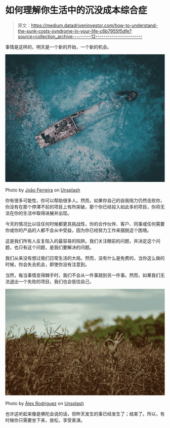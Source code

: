 # 如何理解你生活中的沉没成本综合症

> 原文：<https://medium.datadriveninvestor.com/how-to-understand-the-sunk-costs-syndrome-in-your-life-c6b7955f5dfe?source=collection_archive---------12----------------------->

事情是这样的，明天是一个新的开始，一个新的机会。

![](img/d8e3823179af7671fe2345458978474f.png)

Photo by [João Ferreira](https://unsplash.com/@joaopedrodesign?utm_source=medium&utm_medium=referral) on [Unsplash](https://unsplash.com?utm_source=medium&utm_medium=referral)

你有很多可能性，你可以帮助很多人。然而，如果你自己的自我阻力仍然击败你，你没有在那个停滞不前的项目上有所突破，那个你已经投入如此多的项目，你将无法在你的生活中取得进展并出现。

今天的情况比以往任何时候都更具挑战性，你的合作伙伴、客户、同事或任何需要你或你的产品的人都不会从中受益，因为你已经努力工作来摆脱这个困境。

这是我们所有人反复陷入的最容易的陷阱。我们关注眼前的问题，并决定这个问题，也只有这个问题，是我们要解决的问题。

我们从来没有想过我们日常生活的大局。然而，没有什么是免费的，当你这么做的时候，你会失去机会，即使你没有注意到。

当然，每当事情变得棘手时，我们不会从一件事跳到另一件事。然而，如果我们无法退出一个失败的项目，我们也会低估自己。

![](img/d8747d01e0a983b805606a26bfa0dae0.png)

Photo by [Àlex Rodriguez](https://unsplash.com/@alexabad?utm_source=medium&utm_medium=referral) on [Unsplash](https://unsplash.com?utm_source=medium&utm_medium=referral)

也许这听起来像是佛陀会说的话，但昨天发生的事已经发生了；结束了。所以，有时候你只需要坐下来，放松，享受表演。